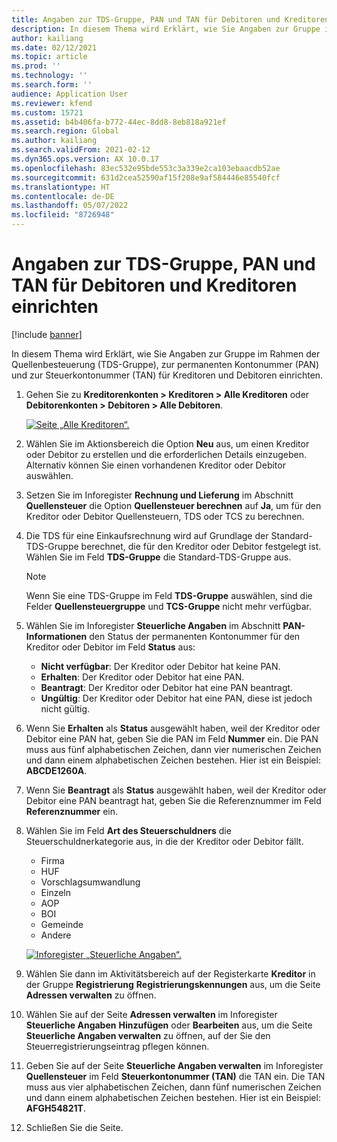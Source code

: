 ```yaml
---
title: Angaben zur TDS-Gruppe, PAN und TAN für Debitoren und Kreditoren einrichten
description: In diesem Thema wird Erklärt, wie Sie Angaben zur Gruppe im Rahmen der Quellenbesteuerung (TDS-Gruppe), zur permanenten Kontonummer (PAN) und zur Steuerkontonummer (TAN) für Kreditoren und Debitoren einrichten.
author: kailiang
ms.date: 02/12/2021
ms.topic: article
ms.prod: ''
ms.technology: ''
ms.search.form: ''
audience: Application User
ms.reviewer: kfend
ms.custom: 15721
ms.assetid: b4b406fa-b772-44ec-8dd8-8eb818a921ef
ms.search.region: Global
ms.author: kailiang
ms.search.validFrom: 2021-02-12
ms.dyn365.ops.version: AX 10.0.17
ms.openlocfilehash: 83ec532e95bde553c3a339e2ca103ebaacdb52ae
ms.sourcegitcommit: 631d2cea52590af15f208e9af584446e85540fcf
ms.translationtype: HT
ms.contentlocale: de-DE
ms.lasthandoff: 05/07/2022
ms.locfileid: "8726948"
---
```

# <a name="tds-group-pan-and-tan-information-setup-for-vendors-and-customers"></a>Angaben zur TDS-Gruppe, PAN und TAN für Debitoren und Kreditoren einrichten

[!include [banner](../includes/banner.md)]

In diesem Thema wird Erklärt, wie Sie Angaben zur Gruppe im Rahmen der Quellenbesteuerung (TDS-Gruppe), zur permanenten Kontonummer (PAN) und zur Steuerkontonummer (TAN) für Kreditoren und Debitoren einrichten.

1. Gehen Sie zu **Kreditorenkonten \> Kreditoren \> Alle Kreditoren** oder **Debitorenkonten \> Debitoren \> Alle Debitoren**.

    [![Seite „Alle Kreditoren“.](./media/apac-ind-TDS-55.png)](./media/apac-ind-TDS-55.png)

2. Wählen Sie im Aktionsbereich die Option **Neu** aus, um einen Kreditor oder Debitor zu erstellen und die erforderlichen Details einzugeben. Alternativ können Sie einen vorhandenen Kreditor oder Debitor auswählen.
3. Setzen Sie im Inforegister **Rechnung und Lieferung** im Abschnitt **Quellensteuer** die Option **Quellensteuer berechnen** auf **Ja**, um für den Kreditor oder Debitor Quellensteuern, TDS oder TCS zu berechnen.
4. Die TDS für eine Einkaufsrechnung wird auf Grundlage der Standard-TDS-Gruppe berechnet, die für den Kreditor oder Debitor festgelegt ist. Wählen Sie im Feld **TDS-Gruppe** die Standard-TDS-Gruppe aus.

    > [!NOTE]
    > Wenn Sie eine TDS-Gruppe im Feld **TDS-Gruppe** auswählen, sind die Felder **Quellensteuergruppe** und **TCS-Gruppe** nicht mehr verfügbar.

5. Wählen Sie im Inforegister **Steuerliche Angaben** im Abschnitt **PAN-Informationen** den Status der permanenten Kontonummer für den Kreditor oder Debitor im Feld **Status** aus:

    - **Nicht verfügbar**: Der Kreditor oder Debitor hat keine PAN.
    - **Erhalten**: Der Kreditor oder Debitor hat eine PAN.
    - **Beantragt**: Der Kreditor oder Debitor hat eine PAN beantragt.
    - **Ungültig**: Der Kreditor oder Debitor hat eine PAN, diese ist jedoch nicht gültig.

6. Wenn Sie **Erhalten** als **Status** ausgewählt haben, weil der Kreditor oder Debitor eine PAN hat, geben Sie die PAN im Feld **Nummer** ein. Die PAN muss aus fünf alphabetischen Zeichen, dann vier numerischen Zeichen und dann einem alphabetischen Zeichen bestehen. Hier ist ein Beispiel: **ABCDE1260A**.
7. Wenn Sie **Beantragt** als **Status** ausgewählt haben, weil der Kreditor oder Debitor eine PAN beantragt hat, geben Sie die Referenznummer im Feld **Referenznummer** ein.
8. Wählen Sie im Feld **Art des Steuerschuldners** die Steuerschuldnerkategorie aus, in die der Kreditor oder Debitor fällt.

    - Firma
    - HUF
    - Vorschlagsumwandlung
    - Einzeln
    - AOP
    - BOI
    - Gemeinde
    - Andere

    [![Inforegister „Steuerliche Angaben“.](./media/apac-ind-TDS-56.png)](./media/apac-ind-TDS-56.png)

9. Wählen Sie dann im Aktivitätsbereich auf der Registerkarte **Kreditor** in der Gruppe **Registrierung** **Registrierungskennungen** aus, um die Seite **Adressen verwalten** zu öffnen.
10. Wählen Sie auf der Seite **Adressen verwalten** im Inforegister **Steuerliche Angaben** **Hinzufügen** oder **Bearbeiten** aus, um die Seite **Steuerliche Angaben verwalten** zu öffnen, auf der Sie den Steuerregistrierungseintrag pflegen können.
11. Geben Sie auf der Seite **Steuerliche Angaben verwalten** im Inforegister **Quellensteuer** im Feld **Steuerkontonummer (TAN)** die TAN ein. Die TAN muss aus vier alphabetischen Zeichen, dann fünf numerischen Zeichen und dann einem alphabetischen Zeichen bestehen. Hier ist ein Beispiel: **AFGH54821T**.
12. Schließen Sie die Seite.

